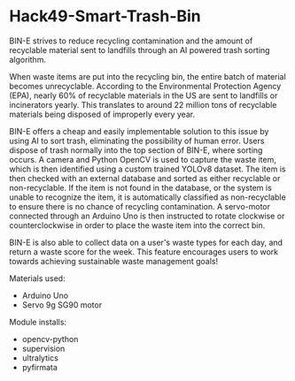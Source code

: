 # Hack49-Smart-Trash-Bin

BIN-E strives to reduce recycling contamination and the amount of recyclable material sent to landfills through an AI powered trash sorting algorithm.

When waste items are put into the recycling bin, the entire batch of material becomes unrecyclable. According to the Environmental Protection Agency (EPA), nearly 60% of recyclable materials in the US are sent to landfills or incinerators yearly. This translates to around 22 million tons of recyclable materials being disposed of improperly every year.

BIN-E offers a cheap and easily implementable solution to this issue by using AI to sort trash, eliminating the possibility of human error. Users dispose of trash normally into the top section of BIN-E, where sorting occurs. A camera and Python OpenCV is used to capture the waste item, which is then identified using a custom trained YOLOv8 dataset. The item is then checked with an external database and sorted as either recyclable or non-recyclable. If the item is not found in the database, or the system is unable to recognize the item, it is automatically classified as non-recyclable to ensure there is no chance of recycling contamination. A servo-motor connected through an Arduino Uno is then instructed to rotate clockwise or counterclockwise in order to place the waste item into the correct bin.

BIN-E is also able to collect data on a user's waste types for each day, and return a waste score for the week. This feature encourages users to work towards achieving sustainable waste management goals!

Materials used:
- Arduino Uno
- Servo 9g SG90 motor

Module installs:
- opencv-python
- supervision
- ultralytics
- pyfirmata
